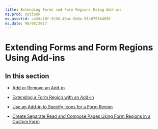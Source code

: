 ```yaml
---
title: Extending Forms and Form Regions Using Add-ins
ms.prod: outlook
ms.assetid: aa2da10f-9206-46ac-8b6e-5fe8751b4850
ms.date: 06/08/2017
---
```



# Extending Forms and Form Regions Using Add-ins

## In this section


-  [Add or Remove an Add-in](add-or-remove-an-add-in.md)
    
-  [Extending a Form Region with an Add-in](extending-a-form-region-with-an-add-in.md)
    
-  [Use an Add-in to Specify Icons for a Form Region](use-an-add-in-to-specify-icons-for-a-form-region.md)
    
-  [Create Separate Read and Compose Pages Using Form Regions in a Custom Form](create-separate-read-and-compose-pages-using-form-regions-in-a-custom-form.md)
    

